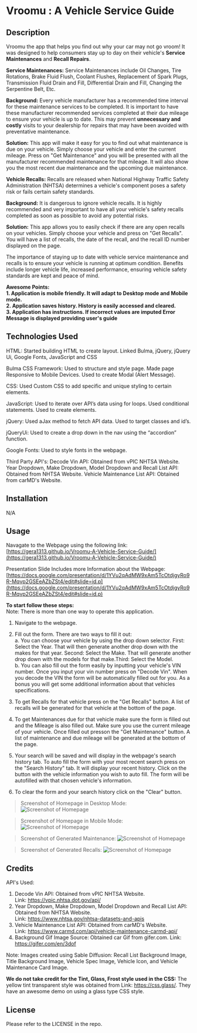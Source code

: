 # Vroomu : A Vehicle Service Guide


## Description
Vroomu the app that helps you find out why your car may not go vroom! It was designed to help consumers stay up to day on their vehicle's **Service Maintenances** and **Recall Repairs**.


**Service Maintenances:** Service Maintenances include Oil Changes, Tire Rotations, Brake Fluid Flush, Coolant Flushes, Replacement of Spark Plugs, Transmission Fluid Drain and Fill, Differential Drain and Fill, Changing the Serpentine Belt, Etc.  
 
**Background:** Every vehicle manufacturer has a recommended time interval for these maintenance services to be completed. It is important to have these manufacturer recommended services completed at their due mileage to ensure your vehicle is up to date. This may prevent **unnecessary and costly** visits to your dealership for repairs that may have been avoided with preventative maintenance.


**Solution:** This app will make it easy for you to find out what maintenance is due on your vehicle. Simply choose your vehicle and enter the current mileage. Press on "Get Maintenance" and you will be presented with all the manufacturer recommended maintenance for that mileage. It will also show you the most recent due maintenance and the upcoming due maintenance.


**Vehicle Recalls:** Recalls are released when National Highway Traffic Safety Administration (NHTSA) determines a vehicle's component poses a safety risk or fails certain safety standards.


**Background:** It is dangerous to ignore vehicle recalls. It is highly recommended and very important to have all your vehicle's safety recalls completed as soon as possible to avoid any potential risks.


**Solution:** This app allows you to easily check if there are any open recalls on your vehicles. Simply choose your vehicle and press on "Get Recalls". You will have a list of recalls, the date of the recall, and the recall ID number displayed on the page.


The importance of staying up to date with vehicle service maintenance and recalls is to ensure your vehicle is running at optimum condition. Benefits include longer vehicle life, increased performance, ensuring vehicle safety standards are kept and peace of mind.


**Awesome Points:**  
**1. Application is mobile friendly. It will adapt to Desktop mode and Mobile mode.**  
**2. Application saves history. History is easily accessed and cleared.**  
**3. Application has instructions. If incorrect values are imputed Error Message is displayed providing user's guide**

## Technologies Used
HTML: Started building HTML to create layout.
Linked Bulma, jQuery, jQuery Ui, Google Fonts, JavaScript and CSS  

Bulma CSS Framework: Used to structure  and style page.
Made page Responsive to Mobile Devices.
Used to create Modal (Alert Message).

CSS: Used Custom CSS to add specific and unique styling to certain elements.

JavaScript: Used to iterate over API’s data using for loops.
Used conditional statements.
Used to create elements.

jQuery: Used aJax method to fetch API data.
Used to target classes and id’s.

jQueryUi: Used to create a drop down in the nav using the “accordion” function.

Google Fonts: Used to style fonts in the webpage.

Third Party API's: Decode Vin API: Obtained from vPIC NHTSA Website.
Year Dropdown, Make Dropdown, Model Dropdown and Recall List API: Obtained from NHTSA Website. Vehicle Maintenance List API: Obtained from carMD's Website.



## Installation


N/A


## Usage


Navagate to the Webpage using the following link: [https://gera1313.github.io/Vroomu-A-Vehicle-Service-Guide/](https://gera1313.github.io/Vroomu-A-Vehicle-Service-Guide/)


Presentation Slide Includes more Information about the Webpage: [https://docs.google.com/presentation/d/1YVu2qAdMW9xAm5TcOtdjgyRo9R-Mqvp2GSEeAZbZSt4/edit#slide=id.p](https://docs.google.com/presentation/d/1YVu2qAdMW9xAm5TcOtdjgyRo9R-Mqvp2GSEeAZbZSt4/edit#slide=id.p)


**To start follow these steps:**  
Note: There is more than one way to operate this application.


1. Navigate to the webpage.  


2. Fill out the form. There are two ways to fill it out:  
a. You can choose your vehicle by using the drop down selector. First: Select the Year. That will then generate another drop down with the makes for that year. Second: Select the Make. That will generate another drop down with the models for that make.Third: Select the Model.  
b. You can also fill out the form easily by inputting your vehicle's VIN number. Once you input your vin number press on "Decode Vin". When you decode the VIN the form will be automatically filled out for you. As a bonus you will get some additional information about that vehicles specifications.  


3. To get Recalls for that vehicle press on the "Get Recalls" button. A list of recalls will be generated for that vehicle at the bottom of the page.  


4. To get Maintenances due for that vehicle make sure the form is filled out and the Mileage is also filled out. Make sure you use the current mileage of your vehicle. Once filled out presson the "Get Maintenance" button. A list of maintenance and due mileage will be generated at the bottom of the page.  


5. Your search will be saved and will display in the webpage's search history tab. To auto fill the form with your most recent search press on the "Search History" tab. It will display your recent history. Click on the button with the vehicle information you wish to auto fill. The form will be autofilled with that chosen vehicle's information.


6. To clear the form and your search history click on the "Clear" button.


>Screenshot of Homepage in Desktop Mode:
![Screenshot of Homepage](./Assets/Images/Application%20Screenshots/Screenshot%20Fill%20Form.png)  


>Screenshot of Homepage in Mobile Mode:
![Screenshot of Homepage](./Assets/Images/Application%20Screenshots/Screenshot%20Mobile%20Version.png)


>Screenshot of Generated Maintenance:
![Screenshot of Homepage](./Assets/Images/Application%20Screenshots/Screenshot%20Maintenance%20Rendered.png)  


>Screenshot of Generated Recalls:
![Screenshot of Homepage](./Assets/Images/Application%20Screenshots/Screenshot%20Render%20Recalls.png)  


## Credits
API's Used:
1. Decode Vin API: Obtained from vPIC NHTSA Website.  
Link: https://vpic.nhtsa.dot.gov/api/
2. Year Dropdown, Make Dropdown, Model Dropdown and Recall List API: Obtained from NHTSA Website.  
Link: https://www.nhtsa.gov/nhtsa-datasets-and-apis
3. Vehicle Maintenance List API: Obtained from carMD's Website.  
Link: https://www.carmd.com/api/vehicle-maintenance-carmd-api/
4. Background Gif Image Source: Obtained car Gif from  gifer.com.
Link: https://gifer.com/en/3dof


Note: Images created using Sable Diffusion: Recall List Background Image, Title Background Image, Vehicle Spec Image, Vehicle Icon, and Vehicle Maintenance Card Image.


**We do not take credit for the Tint, Glass, Frost style used in the CSS:** The yellow tint transparent style was obtained from Link: https://css.glass/. They have an awesome demo on using a glass type CSS style.


## License


Please refer to the LICENSE in the repo.

